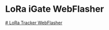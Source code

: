 # LoRa iGate WebFlasher

[# LoRa Tracker WebFlasher](https://richonguzman.github.io/lora-tracker-web-flasher/installer.html)
